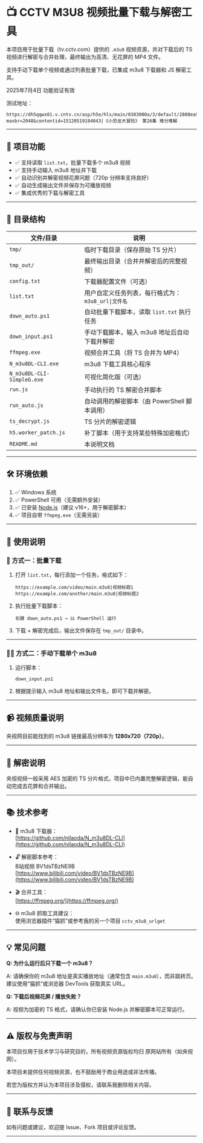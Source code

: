 # 📺 CCTV M3U8 视频批量下载与解密工具

本项目用于批量下载（tv.cctv.com）提供的 `.m3u8` 视频资源，并对下载后的 TS 视频进行解密与合并处理，最终输出为高清、无花屏的 MP4 文件。

支持手动下载单个视频或通过列表批量下载，已集成 m3u8 下载器和 JS 解密工具。

2025年7月4日 功能验证有效

测试地址：
```text
https://dh5qqwx01.v.cntv.cn/asp/h5e/hls/main/0303000a/3/default/2808ea976e454f60b287756b9959fa28/main.m3u8?maxbr=2048&contentid=15120519184043|《小恐龙大冒险》 第26集 难分难解
```

---

## 🧾 项目功能

- ✅ 支持读取 `list.txt`，批量下载多个 m3u8 视频
- ✅ 支持手动输入 m3u8 地址并下载
- ✅ 自动识别并解密视频花屏问题（720p 分辨率支持良好）
- ✅ 自动生成输出文件并保存为可播放视频
- ✅ 集成优秀的下载与解密工具

---

## 📁 目录结构

| 文件/目录             | 说明 |
|----------------------|------|
| `tmp/`               | 临时下载目录（保存原始 TS 分片） |
| `tmp_out/`           | 最终输出目录（合并并解密后的完整视频） |
| `config.txt`         | 下载器配置文件（可选） |
| `list.txt`           | 用户自定义任务列表，每行格式为：`m3u8_url\|文件名` |
| `down_auto.ps1`      | 自动批量下载脚本，读取 `list.txt` 执行任务 |
| `down_input.ps1`     | 手动下载脚本，输入 m3u8 地址后自动下载并解密 |
| `ffmpeg.exe`         | 视频合并工具（将 TS 合并为 MP4） |
| `N_m3u8DL-CLI.exe`   | m3u8 下载工具核心程序 |
| `N_m3u8DL-CLI-SimpleG.exe` | 可视化简化版（可选） |
| `run.js`             | 手动执行的 TS 解密合并脚本 |
| `run_auto.js`        | 自动调用的解密脚本（由 PowerShell 脚本调用） |
| `ts_decrypt.js`      | TS 分片的解密逻辑 |
| `h5.worker_patch.js` | 补丁脚本（用于支持某些特殊加密格式） |
| `README.md`          | 本说明文档 |

---

## 🛠️ 环境依赖

1. ✅ Windows 系统
2. ✅ PowerShell 可用（无需额外安装）
3. ✅ 已安装 [Node.js](https://nodejs.org)（建议 v16+，用于解密脚本）
4. ✅ 项目自带 `ffmpeg.exe`（无需另装）

---

## 🚀 使用说明

### 🔁 方式一：批量下载

1. 打开 `list.txt`，每行添加一个任务，格式如下：

    ```
    https://example.com/video/main.m3u8|视频标题1
    https://example.com/another/main.m3u8|视频标题2
    ```

2. 执行批量下载脚本：

    ```
    右键 down_auto.ps1 → 以 PowerShell 运行
    ```

3. 下载 + 解密完成后，输出文件保存在 `tmp_out/` 目录中。

---

### 🧑‍💻 方式二：手动下载单个 m3u8

1. 运行脚本：

    ```
    down_input.ps1
    ```

2. 根据提示输入 m3u8 地址和输出文件名，即可下载并解密。

---

## 📹 视频质量说明

央视网目前能找到的 m3u8 链接最高分辨率为 **1280x720（720p）**。

---

## 🔐 解密说明

央视视频一般采用 AES 加密的 TS 分片格式，项目中已内置完整解密逻辑，能自动完成去花屏和合并输出。

---

## 📚 技术参考

- 🎥 m3u8 下载器：  
  [https://github.com/nilaoda/N_m3u8DL-CLI](https://github.com/nilaoda/N_m3u8DL-CLI)

- 🔓 解密脚本参考：  
  B站视频 BV1dsTBzNE9B  
  [https://www.bilibili.com/video/BV1dsTBzNE9B](https://www.bilibili.com/video/BV1dsTBzNE9B)

- 🎬 合并工具：  
  [https://ffmpeg.org/](https://ffmpeg.org/)

- 🌐 m3u8 抓取工具建议：  
  使用浏览器插件“猫抓”或参考我的另一个项目 `cctv_m3u8_urlget`

---

## 💡 常见问题

**Q: 为什么运行后只下载一个 m3u8？**

A: 请确保你的 m3u8 地址是真实播放地址（通常包含 `main.m3u8`），而非跳转页。建议使用“猫抓”或浏览器 DevTools 获取真实 URL。

**Q: 下载后视频花屏 / 播放失败？**

A: 视频为加密的 TS 格式，请确认你已安装 Node.js 并解密脚本可正常运行。

---

## ⚠️ 版权与免责声明
本项目仅用于技术学习与研究目的，所有视频资源版权均归 原网站所有（如央视网）。

本项目未提供任何视频资源，也不鼓励用于商业用途或非法传播。

若您为版权方并认为本项目涉及侵权，请联系我删除相关内容。

---

## 📩 联系与反馈

如有问题或建议，欢迎提 Issue、Fork 项目或评论反馈。

---


